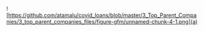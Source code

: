 ![https://github.com/atamalu/covid_loans/blob/master/3_Top_Parent_Companies/3_top_parent_companies_files/figure-gfm/unnamed-chunk-4-1.png](a)
